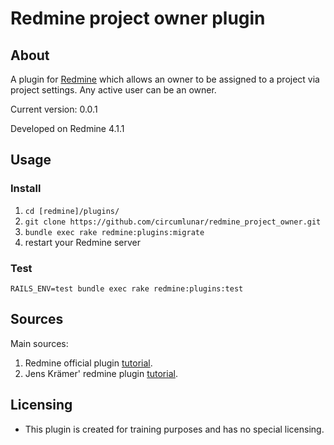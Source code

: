 Redmine project owner plugin
============================

About
-----

A plugin for [Redmine](www.redmine.org) which allows an owner to be assigned to a project via project settings.
Any active user can be an owner.

Current version: 0.0.1

Developed on Redmine 4.1.1

Usage
-----

### Install

1. `cd [redmine]/plugins/`
2. `git clone https://github.com/circumlunar/redmine_project_owner.git`
3. `bundle exec rake redmine:plugins:migrate`
4. restart your Redmine server

### Test

`RAILS_ENV=test bundle exec rake redmine:plugins:test`

Sources
-------
Main sources:
1. Redmine official plugin [tutorial](https://www.redmine.org/projects/redmine/wiki/Plugin_Tutorial).
2. Jens Krämer' redmine plugin [tutorial](https://jkraemer.net/2015/11/how-to-create-a-redmine-plugin).

Licensing
---------
* This plugin is created for training purposes and has no special licensing.
